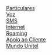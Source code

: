 <div class="col-2 coluna"><a href="#">Particulares</a><br><a href="#">Voz</a><br><a href="#">SMS</a><br><a href="#">Internet</a><br><a href="#">Roaming</a><br><a href="#">Apoio ao Cliente</a><br><a href="#">Mundo Unitel</a></div>

